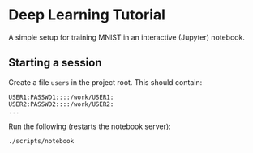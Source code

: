 # Deep Learning Tutorial

A simple setup for training MNIST in an interactive (Jupyter) notebook.

## Starting a session

Create a file `users` in the project root. This should contain:

    USER1:PASSWD1::::/work/USER1:
    USER2:PASSWD2::::/work/USER2:
    ...

Run the following (restarts the notebook server):

    ./scripts/notebook
